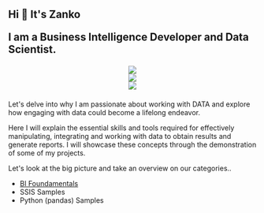 
<h2 align="left "> 
  Hi 👋 It's Zanko
  
  I am a Business Intelligence Developer and Data Scientist.

  <p align="center">
    <a href="https://skillicons.dev">
      <img src="https://skillicons.dev/icons?i=visualstudio,vscode" />
    </a>
    <br>
    <a href="https://skillicons.dev">
      <img src="https://skillicons.dev/icons?i=aws,azure,postgres,docker,linux" />
    </a>
    <br>
    <a href="https://skillicons.dev">
      <img src="https://skillicons.dev/icons?i=github,py,cs,cpp" />
    </a>
  </p>
</h2>


  Let's delve into why I am passionate about working with DATA and explore how engaging with data could become a lifelong endeavor.

  Here I will explain the essential skills and tools required for effectively manipulating, integrating and working with data to obtain results and generate reports. I will showcase these concepts through the demonstration of some of my projects.


  Let's look at the big picture and take an overview on our categories..
- [BI Foundamentals](https://github.com/ZankoMohammadzadeh/BI-Foundamentls/blob/main/README.md)
- SSIS Samples
- Python (pandas) Samples




<!--
**ZankoMohammadzadeh/ZankoMohammadzadeh** is a ✨ _special_ ✨ repository because its `README.md` (this file) appears on your GitHub profile.

Here are some ideas to get you started:

- 🔭 I’m currently working on ...
- 🌱 I’m currently learning ...
- 👯 I’m looking to collaborate on ...
- 🤔 I’m looking for help with ...
- 💬 Ask me about ...
- 📫 How to reach me: ...
- 😄 Pronouns: ...
- ⚡ Fun fact: ...
-->
